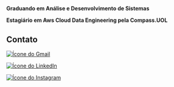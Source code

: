 ##
**Graduando em Análise e Desenvolvimento de Sistemas**

**Estagiário em Aws Cloud Data Engineering pela Compass.UOL**

## **Contato**
[![Ícone do Gmail](https://img.shields.io/badge/Gmail-D14836?style=for-the-badge&logo=gmail&logoColor=white)](mailto:andersonevangelista.ti@gmail.com
)

[![Ícone do LinkedIn](https://img.shields.io/badge/LinkedIn-0A66C2?style=for-the-badge&logo=linkedin&logoColor=white)](https://www.linkedin.com/in/anderson-evangelista-688010176/)

[![Ícone do Instagram](https://img.shields.io/badge/Instagram-E4405F?style=for-the-badge&logo=instagram&logoColor=white)](https://www.instagram.com/andersonafr0)

